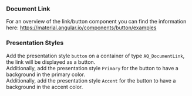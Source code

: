 ### Document Link
For an overview of the link/button component you can find the information here: https://material.angular.io/components/button/examples

### Presentation Styles
Add the presentation style `button` on a container of type `AQ_DocumentLink`, the link will be displayed as a button.  
Additionally, add the presentation style `Primary` for the button to have a background in the primary color.  
Additionally, add the presentation style `Accent` for the button to have a background in the accent color.  
